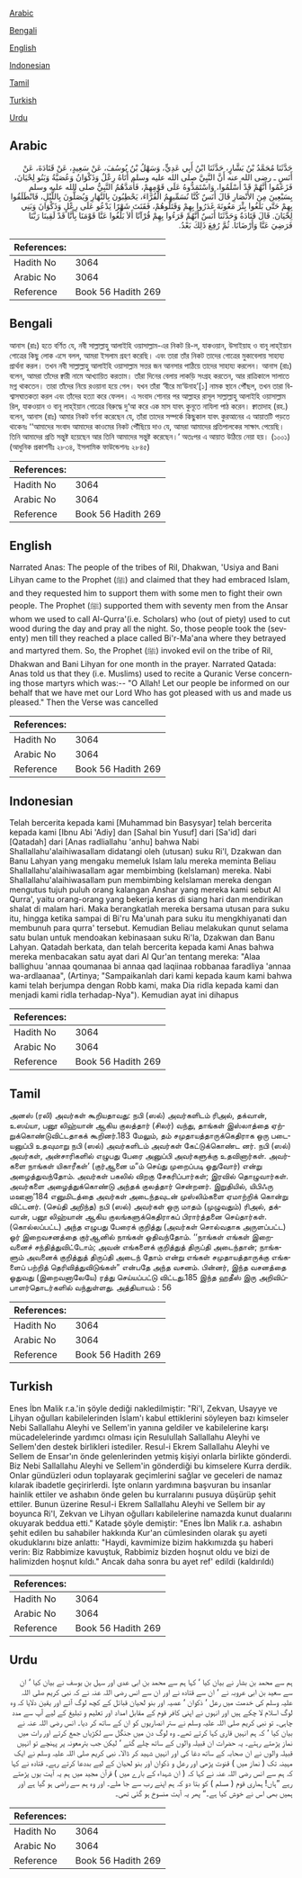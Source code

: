 [Arabic](#arabic)

[Bengali](#bengali)

[English](#english)

[Indonesian](#indonesian)

[Tamil](#tamil)

[Turkish](#turkish)

[Urdu](#urdu)

## Arabic


<div dir="rtl" lang="ar" style={{fontSize:'larger',backgroundColor:'#f8f9fa',padding:20}}>
حَدَّثَنَا مُحَمَّدُ بْنُ بَشَّارٍ، حَدَّثَنَا ابْنُ أَبِي عَدِيٍّ، وَسَهْلُ بْنُ يُوسُفَ، عَنْ سَعِيدٍ، عَنْ قَتَادَةَ، عَنْ أَنَسٍ ـ رضى الله عنه أَنَّ النَّبِيَّ صلى الله عليه وسلم أَتَاهُ رِعْلٌ وَذَكْوَانُ وَعُصَيَّةُ وَبَنُو لِحْيَانَ، فَزَعَمُوا أَنَّهُمْ قَدْ أَسْلَمُوا، وَاسْتَمَدُّوهُ عَلَى قَوْمِهِمْ، فَأَمَدَّهُمُ النَّبِيُّ صلى الله عليه وسلم بِسَبْعِينَ مِنَ الأَنْصَارِ قَالَ أَنَسٌ كُنَّا نُسَمِّيهِمُ الْقُرَّاءَ، يَحْطِبُونَ بِالنَّهَارِ وَيُصَلُّونَ بِاللَّيْلِ، فَانْطَلَقُوا بِهِمْ حَتَّى بَلَغُوا بِئْرَ مَعُونَةَ غَدَرُوا بِهِمْ وَقَتَلُوهُمْ، فَقَنَتَ شَهْرًا يَدْعُو عَلَى رِعْلٍ وَذَكْوَانَ وَبَنِي لِحْيَانَ‏.‏ قَالَ قَتَادَةُ وَحَدَّثَنَا أَنَسٌ أَنَّهُمْ قَرَءُوا بِهِمْ قُرْآنًا أَلاَ بَلِّغُوا عَنَّا قَوْمَنَا بِأَنَّا قَدْ لَقِينَا رَبَّنَا فَرَضِيَ عَنَّا وَأَرْضَانَا‏.‏ ثُمَّ رُفِعَ ذَلِكَ بَعْدُ‏.‏
</div>
<div style={{backgroundColor:'#f8f9fa',padding:20, marginBottom: 10}}><table> <thead> <tr> <th>References:</th> <th></th> </tr> </thead> <tbody><tr><td>Hadith No</td><td>3064</td></tr><tr><td>Arabic No</td><td>3064</td></tr><tr><td>Reference</td><td>Book 56 Hadith 269</td></tr></tbody></table></div>

## Bengali


<div dir="ltr" lang="bn" style={{fontSize:'larger',backgroundColor:'#f8f9fa',padding:20}}>
আনাস (রাঃ) হতে বর্ণিত যে, নবী সাল্লাল্লাহু আলাইহি ওয়াসাল্লাম-এর নিকট রি-ল, যাকওয়ান, উসাইয়াহ ও বানূ লাহ্ইয়ান গোত্রের কিছু লোক এসে বলল, আমরা ইসলাম গ্রহণ করেছি। এবং তারা তাঁর নিকট তাদের গোত্রের মুকাবেলায় সাহায্য প্রার্থনা করল। তখন নবী সাল্লাল্লাহু আলাইহি ওয়াসাল্লাম সত্তর জন আনসার পাঠিয়ে তাদের সাহায্য করলেন। আনাস (রাঃ) বলেন, আমরা তাঁদের ক্বারী নামে আখ্যায়িত করতাম। তাঁরা দিনের বেলায় লাকড়ি সংগ্রহ করতেন, আর রাত্রিকালে সালাতে মগ্ন থাকতেন। তারা তাঁদের নিয়ে রওয়ানা হয়ে গেল। যখন তাঁরা ‘বীরে মা‘উনাহ’[১] নামক স্থানে পৌঁছল, তখন তারা বিশ্বাসঘাতকতা করল এবং তাঁদের হত্যা করে ফেলল। এ সংবাদ শোনার পর আল্লাহর রাসূল সাল্লাল্লাহু আলাইহি ওয়াসাল্লাম রিল, যাকওয়ান ও বানূ লাহ্ইয়ান গোত্রের বিরুদ্ধে দু‘আ করে এক মাস যাবৎ কুনূতে নাযিলা পাঠ করেন। ক্বাতাদাহ (রহ.) বলেন, আনাস (রাঃ) আমার নিকট বর্ণনা করেছেন যে, তাঁরা তাদের সম্পর্কে কিছুকাল যাবৎ কুরআনের এ আয়াতটি পড়তে থাকেনঃ ‘‘আমাদের সংবাদ আমাদের কাওমের নিকট পৌঁছিয়ে দাও যে, আমরা আমাদের প্রতিপালকের সাক্ষাৎ পেয়েছি। তিনি আমাদের প্রতি সন্তুষ্ট হয়েছেন আর তিনি আমাদের সন্তুষ্ট করেছেন।’ অতঃপর এ আয়াত উঠিয়ে নেয়া হয়। (১০০১) (আধুনিক প্রকাশনীঃ ২৮৩৪, ইসলামিক ফাউন্ডেশনঃ ২৮৪৫)
</div>
<div style={{backgroundColor:'#f8f9fa',padding:20, marginBottom: 10}}><table> <thead> <tr> <th>References:</th> <th></th> </tr> </thead> <tbody><tr><td>Hadith No</td><td>3064</td></tr><tr><td>Arabic No</td><td>3064</td></tr><tr><td>Reference</td><td>Book 56 Hadith 269</td></tr></tbody></table></div>

## English


<div dir="ltr" lang="en" style={{fontSize:'larger',backgroundColor:'#f8f9fa',padding:20}}>
Narrated Anas: The people of the tribes of Ril, Dhakwan, 'Usiya and Bani Lihyan came to the Prophet (ﷺ) and claimed that they had embraced Islam, and they requested him to support them with some men to fight their own people. The Prophet (ﷺ) supported them with seventy men from the Ansar whom we used to call Al-Qurra'(i.e. Scholars) who (out of piety) used to cut wood during the day and pray all the night. So, those people took the (seventy) men till they reached a place called Bi'r-Ma'ana where they betrayed and martyred them. So, the Prophet (ﷺ) invoked evil on the tribe of Ril, Dhakwan and Bani Lihyan for one month in the prayer. Narrated Qatada: Anas told us that they (i.e. Muslims) used to recite a Quranic Verse concerning those martyrs which was:-- "O Allah! Let our people be informed on our behalf that we have met our Lord Who has got pleased with us and made us pleased." Then the Verse was cancelled
</div>
<div style={{backgroundColor:'#f8f9fa',padding:20, marginBottom: 10}}><table> <thead> <tr> <th>References:</th> <th></th> </tr> </thead> <tbody><tr><td>Hadith No</td><td>3064</td></tr><tr><td>Arabic No</td><td>3064</td></tr><tr><td>Reference</td><td>Book 56 Hadith 269</td></tr></tbody></table></div>

## Indonesian


<div dir="ltr" lang="id" style={{fontSize:'larger',backgroundColor:'#f8f9fa',padding:20}}>
Telah bercerita kepada kami [Muhammad bin Basysyar] telah bercerita kepada kami [Ibnu Abi 'Adiy] dan [Sahal bin Yusuf] dari [Sa'id] dari [Qatadah] dari [Anas radliallahu 'anhu] bahwa Nabi Shallallahu'alaihiwasallam didatangi oleh (utusan) suku Ri'l, Dzakwan dan Banu Lahyan yang mengaku memeluk Islam lalu mereka meminta Beliau Shallallahu'alaihiwasallam agar membimbing (keIslaman) mereka. Nabi Shallallahu'alaihiwasallam pun membimbing keIslaman mereka dengan mengutus tujuh puluh orang kalangan Anshar yang mereka kami sebut Al Qurra', yaitu orang-orang yang bekerja keras di siang hari dan mendirikan shalat di malam hari. Maka berangkatlah mereka bersama utusan para suku itu, hingga ketika sampai di Bi'ru Ma'unah para suku itu mengkhiyanati dan membunuh para qurra' tersebut. Kemudian Beliau melakukan qunut selama satu bulan untuk mendoakan kebinasaan suku Ri'la, Dzakwan dan Banu Lahyan. Qatadah berkata, dan telah bercerita kepada kami Anas bahwa mereka menbacakan satu ayat dari Al Qur'an tentang mereka: "Alaa ballighuu 'annaa qoumanaa bi annaa qad laqiinaa robbanaa faradliya 'annaa wa-ardlaanaa", (Artinya; "Sampaikanlah dari kami kepada kaum kami bahwa kami telah berjumpa dengan Robb kami, maka Dia ridla kepada kami dan menjadi kami ridla terhadap-Nya"). Kemudian ayat ini dihapus
</div>
<div style={{backgroundColor:'#f8f9fa',padding:20, marginBottom: 10}}><table> <thead> <tr> <th>References:</th> <th></th> </tr> </thead> <tbody><tr><td>Hadith No</td><td>3064</td></tr><tr><td>Arabic No</td><td>3064</td></tr><tr><td>Reference</td><td>Book 56 Hadith 269</td></tr></tbody></table></div>

## Tamil


<div dir="ltr" lang="ta" style={{fontSize:'larger',backgroundColor:'#f8f9fa',padding:20}}>
அனஸ் (ரலி) அவர்கள் கூறியதாவது: நபி (ஸல்) அவர்களிடம் ரிஅல், தக்வான், உஸய்யா, பனூ லிஹ்யான் ஆகிய குலத்தார் (சிலர்) வந்து, தாங்கள் இஸ்லாத்தை ஏற்றுக்கொண்டுவிட்டதாகக் கூறினர்.183 மேலும், தம் சமுதாயத்தாருக்கெதிராக ஒரு படையனுப்பி உதவுமாறு நபி (ஸல்) அவர்களிடம் அவர்கள் கேட்டுக்கொண்ட னர். நபி (ஸல்) அவர்கள், அன்சாரிகளில் எழுபது பேரை அனுப்பி அவர்களுக்கு உதவினார்கள். அவர்களை நாங்கள் யிகாரீகள்’ (குர்ஆனை ம”ம் செய்து முறைப்படி ஓதுவோர்) என்று அழைத்துவந்தோம். அவர்கள் பகலில் விறகு சேகரிப்பார்கள்; இரவில் தொழுவார்கள். அவர்களை அழைத்துக்கொண்டு அந்தக் குலத்தார் சென்றனர். இறுதியில், யிபிஃரு மஊனா’184 எனுமிடத்தை அவர்கள் அடைந்தவுடன் முஸ்லிம்களை ஏமாற்றிக் கொன்று விட்டனர். (செய்தி அறிந்த) நபி (ஸல்) அவர்கள் ஒரு மாதம் (முழுவதும்) ரிஅல், தக்வான், பனூ லிஹ்யான் ஆகிய குலங்களுக்கெதிராகப் பிரார்த்தனை செய்தார்கள். (கொல்லப்பட்ட) அந்த எழுபது பேரைக் குறித்து (அவர்கள் சொல்வதாக அருளப்பட்ட) ஓர் இறைவசனத்தை குர்ஆனில் நாங்கள் ஓதிவந்தோம். ‘‘நாங்கள் எங்கள் இறைவனைச் சந்தித்துவிட்டோம்; அவன் எங்களைக் குறித்துத் திருப்தி அடைந்தான்; நாங்களும் அவனைக் குறித்துத் திருப்தி அடைந் தோம் என்று எங்கள் சமுதாயத்தாருக்கு எங்களைப் பற்றித் தெரிவித்துவிடுங்கள்” என்பதே அந்த வசனம். பின்னர், இந்த வசனத்தை ஓதுவது (இறைவனாலேயே) ரத்து செய்யப்பட்டு விட்டது.185 இந்த ஹதீஸ் இரு அறிவிப்பாளர்தொடர்களில் வந்துள்ளது. அத்தியாயம் : 56
</div>
<div style={{backgroundColor:'#f8f9fa',padding:20, marginBottom: 10}}><table> <thead> <tr> <th>References:</th> <th></th> </tr> </thead> <tbody><tr><td>Hadith No</td><td>3064</td></tr><tr><td>Arabic No</td><td>3064</td></tr><tr><td>Reference</td><td>Book 56 Hadith 269</td></tr></tbody></table></div>

## Turkish


<div dir="ltr" lang="tr" style={{fontSize:'larger',backgroundColor:'#f8f9fa',padding:20}}>
Enes İbn Malik r.a.'in şöyle dediği nakledilmiştir: "Ri'l, Zekvan, Usayye ve Lihyan oğulları kabilelerinden İslam'ı kabul ettiklerini söyleyen bazı kimseler Nebi Sallallahu Aleyhi ve Sellem'in yanına geldiler ve kabilelerine karşı mücadelelerinde yardımcı olması için Resulullah Sallallahu Aleyhi ve Sellem'den destek birlikleri istediler. Resul-i Ekrem Sallallahu Aleyhi ve Sellem de Ensar'ın önde gelenlerinden yetmiş kişiyi onlarla birlikte gönderdi. Biz Nebi Sallallahu Aleyhi ve Sellem'in gönderdiği bu kimselere Kurra derdik. Onlar gündüzleri odun toplayarak geçimlerini sağlar ve geceleri de namaz kılarak ibadetle geçirirlerdi. İşte onların yardımına başvuran bu insanlar hainlik ettiler ve ashabın önde gelen bu kurralarını pusuya düşürüp şehit ettiler. Bunun üzerine ResuI-i Ekrem Sallallahu Aleyhi ve Sellem bir ay boyunca Ri'l, Zekvan ve Lihyan oğulları kabilelerine namazda kunut dualarını okuyarak beddua etti." Katade şöyle demiştir: "Enes İbn Malik r.a. ashabın şehit edilen bu sahabiler hakkında Kur'an cümlesinden olarak şu ayeti okuduklarını bize anlattı: "Haydi, kavmimize bizim hakkımızda şu haberi verin: Biz Rabbimize kavuştuk, Rabbimiz bizden hoşnut oldu ve bizi de halimizden hoşnut kıldı." Ancak daha sonra bu ayet ref' edildi (kaldırıldı)
</div>
<div style={{backgroundColor:'#f8f9fa',padding:20, marginBottom: 10}}><table> <thead> <tr> <th>References:</th> <th></th> </tr> </thead> <tbody><tr><td>Hadith No</td><td>3064</td></tr><tr><td>Arabic No</td><td>3064</td></tr><tr><td>Reference</td><td>Book 56 Hadith 269</td></tr></tbody></table></div>

## Urdu


<div dir="rtl" lang="ur" style={{fontSize:'larger',backgroundColor:'#f8f9fa',padding:20}}>
ہم سے محمد بن بشار نے بیان کیا ‘ کہا ہم سے محمد بن ابی عدی اور سہل بن یوسف نے بیان کیا ‘ ان سے سعید بن ابی عروبہ نے ‘ ان سے قتادہ نے اور ان سے انس رضی اللہ عنہ نے کہ نبی کریم صلی اللہ علیہ وسلم کی خدمت میں رعل ‘ ذکوان ‘ عصیہ اور بنو لحیان قبائل کے کچھ لوگ آئے اور یقین دلایا کہ وہ لوگ اسلام لا چکے ہیں اور انہوں نے اپنی کافر قوم کے مقابل امداد اور تعلیم و تبلیغ کے لیے آپ سے مدد چاہی۔ تو نبی کریم صلی اللہ علیہ وسلم نے ستر انصاریوں کو ان کے ساتھ کر دیا۔ انس رضی اللہ عنہ نے بیان کیا ‘ کہ ہم انہیں قاری کہا کرتے تھے۔ وہ لوگ دن میں جنگل سے لکڑیاں جمع کرتے اور رات میں نماز پڑھتے رہتے۔ یہ حضرات ان قبیلہ والوں کے ساتھ چلے گئے ‘ لیکن جب بئرمعونہ پر پہنچے تو انہیں قبیلہ والوں نے ان صحابہ کے ساتھ دغا کی اور انہیں شہید کر ڈالا۔ نبی کریم صلی اللہ علیہ وسلم نے ایک مہینہ تک ( نماز میں ) قنوت پڑھی اور رعل و ذکوان اور بنو لحیان کے لیے بددعا کرتے رہے۔ قتادہ نے کہا کہ ہم سے انس رضی اللہ عنہ نے کہا کہ ( ان شہداء کے بارے میں ) قرآن مجید میں ہم یہ آیت یوں پڑھتے رہے ”ہاں! ہماری قوم ( مسلم ) کو بتا دو کہ ہم اپنے رب سے جا ملے۔ اور وہ ہم سے راضی ہو گیا ہے اور ہمیں بھی اس نے خوش کیا ہے۔“ پھر یہ آیت منسوخ ہو گئی تھی۔
</div>
<div style={{backgroundColor:'#f8f9fa',padding:20, marginBottom: 10}}><table> <thead> <tr> <th>References:</th> <th></th> </tr> </thead> <tbody><tr><td>Hadith No</td><td>3064</td></tr><tr><td>Arabic No</td><td>3064</td></tr><tr><td>Reference</td><td>Book 56 Hadith 269</td></tr></tbody></table></div>